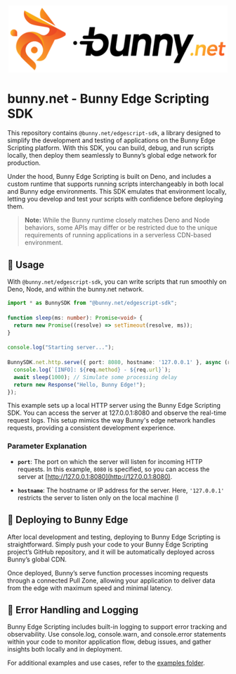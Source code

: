 <div align="center">
  <a href="https://bunny.net">
    <img src="https://github.com/BunnyWay/edge-script-sdk/blob/main/asset/bunny.png?raw=true" width="500" height="auto" alt="Bunny"/>
  </a>
</div>

# bunny.net - Bunny Edge Scripting SDK

This repository contains `@bunny.net/edgescript-sdk`, a library designed to simplify the development and testing of applications on the Bunny Edge Scripting platform. With this SDK, you can build, debug, and run scripts locally, then deploy them seamlessly to Bunny’s global edge network for production.

Under the hood, Bunny Edge Scripting is built on Deno, and includes a custom runtime that supports running scripts interchangeably in both local and Bunny edge environments. This SDK emulates that environment locally, letting you develop and test your scripts with confidence before deploying them.

> **Note:** While the Bunny runtime closely matches Deno and Node behaviors, some APIs may differ or be restricted due to the unique requirements of running applications in a serverless CDN-based environment.

## 🥕 Usage

With `@bunny.net/edgescript-sdk`, you can write scripts that run smoothly on Deno, Node, and within the bunny.net network.

```typescript
import * as BunnySDK from "@bunny.net/edgescript-sdk";

function sleep(ms: number): Promise<void> {
  return new Promise((resolve) => setTimeout(resolve, ms));
}

console.log("Starting server...");

BunnySDK.net.http.serve({ port: 8080, hostname: '127.0.0.1' }, async (req) => {
  console.log(`[INFO]: ${req.method} - ${req.url}`);
  await sleep(1000); // Simulate some processing delay
  return new Response("Hello, Bunny Edge!");
});
```

This example sets up a local HTTP server using the Bunny Edge Scripting SDK. You can access the server at 127.0.0.1:8080 and observe the real-time request logs. This setup mimics the way Bunny's edge network handles requests, providing a consistent development experience.

### Parameter Explanation

- **`port`**: The port on which the server will listen for incoming HTTP requests. In this example, `8080` is specified, so you can access the server at [http://127.0.0.1:8080](http://127.0.0.1:8080).
  
- **`hostname`**: The hostname or IP address for the server. Here, `'127.0.0.1'` restricts the server to listen only on the local machine (l

## 🚀 Deploying to Bunny Edge
After local development and testing, deploying to Bunny Edge Scripting is straightforward. Simply push your code to your Bunny Edge Scripting project’s GitHub repository, and it will be automatically deployed across Bunny’s global CDN.

Once deployed, Bunny’s serve function processes incoming requests through a connected Pull Zone, allowing your application to deliver data from the edge with maximum speed and minimal latency.

## 🚨 Error Handling and Logging
Bunny Edge Scripting includes built-in logging to support error tracking and observability. Use console.log, console.warn, and console.error statements within your code to monitor application flow, debug issues, and gather insights both locally and in deployment.

For additional examples and use cases, refer to the [examples folder](./example/).
